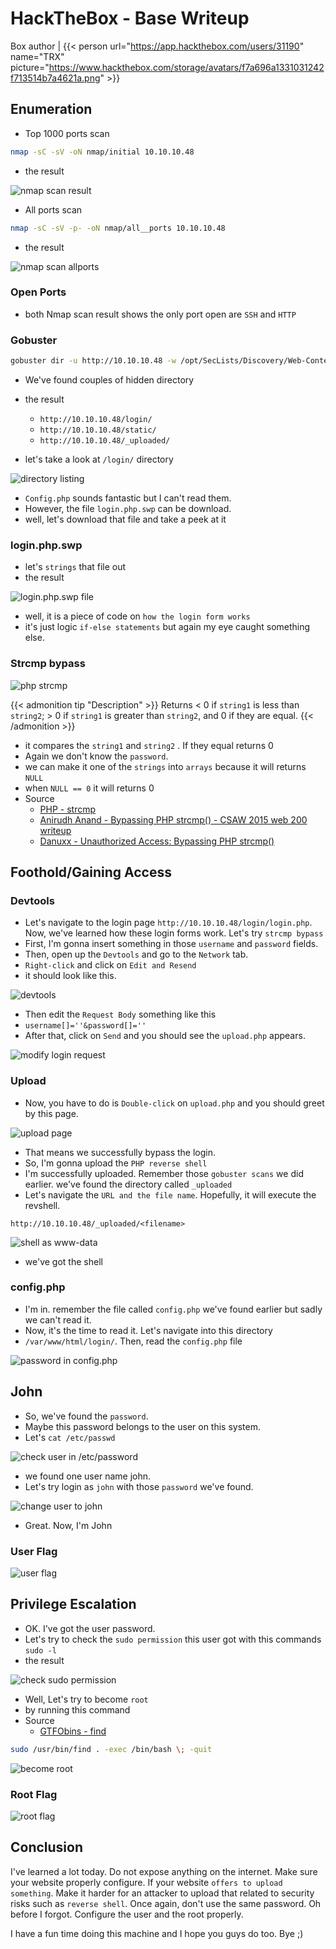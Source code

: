 # HackTheBox - Base Writeup


Box author | {{< person url="https://app.hackthebox.com/users/31190" name="TRX" picture="https://www.hackthebox.com/storage/avatars/f7a696a1331031242f713514b7a4621a.png" >}}

<!--more-->

## Enumeration

- Top 1000 ports scan

```bash
nmap -sC -sV -oN nmap/initial 10.10.10.48
```

- the result

![nmap scan result](1000.png "nmap scan result")

- All ports scan

```bash
nmap -sC -sV -p- -oN nmap/all__ports 10.10.10.48
```

- the result

![nmap scan allports](all_port.png "nmap scan allports")

### Open Ports
- both Nmap scan result shows the only port open are `SSH` and `HTTP`

### Gobuster

```bash
gobuster dir -u http://10.10.10.48 -w /opt/SecLists/Discovery/Web-Content/raft-small-words.txt -x php.html -o Rgobuster
```

- We've found couples of hidden directory
- the result
	- `http://10.10.10.48/login/`
	- `http://10.10.10.48/static/`
	- `http://10.10.10.48/_uploaded/`

- let's take a look at `/login/` directory

![directory listing](index.png "directory listing")

- `Config.php` sounds fantastic but I can't read them.
- However, the file `login.php.swp` can be download.
- well, let's download that file and take a peek at it

### login.php.swp

- let's `strings` that file out
- the result

![login.php.swp file](swp.png "login.php.swp file")

- well, it is a piece of code on `how the login form works`
- it's just logic `if-else statements` but again my eye caught something else.

### Strcmp bypass
![php strcmp](strcmp.png "php strcmp")

{{< admonition tip "Description" >}}
Returns < 0 if `string1` is less than `string2`; > 0 if `string1` is greater than `string2`, and 0 if they are equal.
{{< /admonition >}}

- it compares the `string1` and `string2` . If they equal returns 0
- Again we don't know the `password`. 
- we can make it one of the `strings` into `arrays` because it will returns `NULL`
- when `NULL == 0` it will returns 0
- Source
	- [PHP - strcmp](https://www.php.net/manual/en/function.strcmp.php)
	- [Anirudh Anand - Bypassing PHP strcmp() - CSAW 2015 web 200 writeup](https://blog.0daylabs.com/2015/09/21/csaw-web-200-write-up/)
	- [Danuxx - Unauthorized Access: Bypassing PHP strcmp()](https://danuxx.blogspot.com/2013/03/unauthorized-access-bypassing-php-strcmp.html)

## Foothold/Gaining Access

### Devtools
- Let's navigate to the login page `http://10.10.10.48/login/login.php`. Now, we've learned how these login forms work. Let's try `strcmp bypass`
- First, I'm gonna insert something in those `username` and `password` fields.
- Then, open up the `Devtools` and go to the `Network` tab. 
- `Right-click` and click on `Edit and Resend`
- it should look like this.

![devtools](dev-1.png "devtools")

- Then edit the `Request Body` something like this
- `username[]=''&password[]=''`
- After that, click on `Send` and you should see the `upload.php` appears.

![modify login request](dev-2.png "modify login request")

### Upload
- Now, you have to do is `Double-click` on `upload.php` and you should greet by this page.

![upload page](upload.png "upload page")

- That means we successfully bypass the login.
- So, I'm gonna upload the `PHP reverse shell`
- I'm successfully uploaded. Remember those `gobuster scans` we did earlier. we've found the directory called `_uploaded`
- Let's navigate the `URL and the file name`. Hopefully, it will execute the revshell.

`http://10.10.10.48/_uploaded/<filename>`

![shell as www-data](shell.png "shell as www-data")
- we've got the shell

### config.php
- I'm in. remember the file called `config.php` we've found earlier but sadly we can't read it.
- Now, it's the time to read it. Let's navigate into this directory
- `/var/www/html/login/`. Then, read the `config.php` file

![password in config.php](pass.png "password in config.php")

## John
- So, we've found the `password`.
- Maybe this password belongs to the user on this system.
- Let's `cat /etc/passwd`

![check user in /etc/password](john.png "check user in /etc/password")

- we found one user name john.
- Let's try login as `john` with those `password` we've found.

![change user to john](john-cena.png "change user to john")

- Great. Now, I'm John

### User Flag

![user flag](user.png "user flag")

## Privilege Escalation

- OK. I've got the user password. 
- Let's try to check the `sudo permission` this user got with this commands `sudo -l`
- the result

![check sudo permission](find.png "check sudo permission")

- Well, Let's try to become `root`
- by running this command
- Source
	- [GTFObins - find](https://gtfobins.github.io/gtfobins/find/#sudo)

```bash
sudo /usr/bin/find . -exec /bin/bash \; -quit
```

![become root](haha.png "become root")

### Root Flag
![root flag](root.png "root flag")

## Conclusion
I've learned a lot today. Do not expose anything on the internet. Make sure your website properly configure. If your website `offers to upload something`. Make it harder for an attacker to upload that related to security risks such as `reverse shell`. Once again, don't use the same password. Oh before I forgot. Configure the user and the root properly.

I have a fun time doing this machine and I hope you guys do too. Bye ;)
